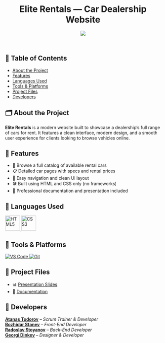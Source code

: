 <h1 align="center">Elite Rentals — Car Dealership Website</h1>

<p align="center">
  <img src="https://i.imgur.com/3FSjoS2.png"/>
</p>

<br>

## 📑 Table of Contents

- [About the Project](#about-the-project)
- [Features](#features)
- [Languages Used](#languages-used)
- [Tools & Platforms](#tools--platforms)
- [Project Files](#project-files)
- [Developers](#developers)

## 🗂 About the Project

**Elite Rentals** is a modern website built to showcase a dealership’s full range of cars for rent. It features a clean interface, modern design, and a smooth user experience for clients looking to browse vehicles online.

## 🌟 Features

- 🚗 Browse a full catalog of available rental cars
- 📋 Detailed car pages with specs and rental prices
- 🧭 Easy navigation and clean UI layout
- 🛠️ Built using HTML and CSS only (no frameworks)
- 💼 Professional documentation and presentation included


## 🧪 Languages Used

<p align="left">
  <a href="https://en.wikipedia.org/wiki/HTML">
    <img src="https://i.imgur.com/6UPrSqj.png" alt="HTML5" width="48"/>
  </a>
  <a href="https://git-scm.com/">
    <img src="https://i.imgur.com/QAIyJwJ.png" alt="CSS3" width="48"/>
  </a>
</p>

## 🧰 Tools & Platforms

<p align="left">
  <a href="https://code.visualstudio.com/">
    <img src="https://img.icons8.com/color/48/000000/visual-studio-code-2019.png" alt="VS Code"/>
  </a>
  <a href="https://git-scm.com/">
    <img src="https://img.icons8.com/color/48/000000/git.png" alt="Git"/>
  </a>
</p>

## 📄 Project Files

- 📊 [Presentation Slides](https://blank)
- 📄 [Documentation](https://blank)


## 👤 Developers

[**Atanas Todorov**](https://github.com/AKTodorov24) – *Scrum Trainer & Developer* <br>
[**Bozhidar Stanev**](https://github.com/BIStanev24) – *Front-End Developer* <br>
[**Radoslav Stoyanov**](https://github.com/Rado-21) – *Back-End Developer* <br>
[**Georgi Dinkov**](https://github.com/GIDinkov24) – *Designer & Developer*

